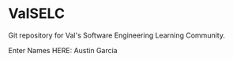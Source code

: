 # ValSELC
Git repository for Val's Software Engineering Learning Community. 

Enter Names HERE:
Austin Garcia


